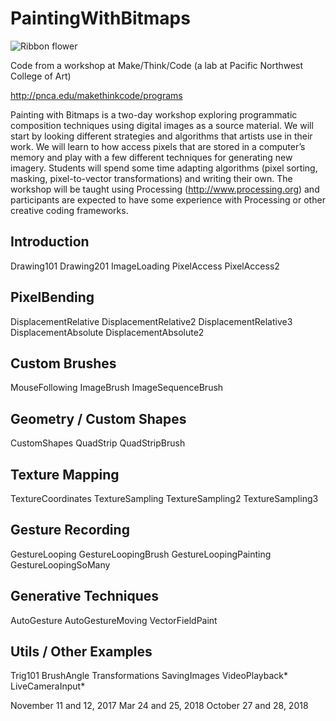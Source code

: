 # PaintingWithBitmaps

![Ribbon flower](https://c1.staticflickr.com/3/2528/4183226474_e55bc7100a.jpg)

Code from a workshop at Make/Think/Code (a lab at Pacific Northwest College of Art)

http://pnca.edu/makethinkcode/programs

Painting with Bitmaps is a two-day workshop exploring programmatic composition techniques using digital images as a source material. We will start by looking different strategies and algorithms that artists use in their work. We will learn to how access pixels that are stored in a computer’s memory and play with a few different techniques for generating new imagery. Students will spend some time adapting algorithms (pixel sorting, masking, pixel-to-vector transformations) and writing their own. The workshop will be taught using Processing (http://www.processing.org) and participants are expected to have some experience with Processing or other creative coding frameworks.

## Introduction
Drawing101
Drawing201
ImageLoading
PixelAccess
PixelAccess2

## PixelBending
DisplacementRelative
DisplacementRelative2
DisplacementRelative3
DisplacementAbsolute
DisplacementAbsolute2

## Custom Brushes
MouseFollowing
ImageBrush
ImageSequenceBrush

## Geometry / Custom Shapes
CustomShapes
QuadStrip
QuadStripBrush

## Texture Mapping
TextureCoordinates
TextureSampling
TextureSampling2
TextureSampling3

## Gesture Recording
GestureLooping
GestureLoopingBrush
GestureLoopingPainting
GestureLoopingSoMany

## Generative Techniques
AutoGesture
AutoGestureMoving
VectorFieldPaint

## Utils / Other Examples
Trig101
BrushAngle
Transformations
SavingImages
VideoPlayback*
LiveCameraInput*

November 11 and 12, 2017
Mar 24 and 25, 2018
October 27 and 28, 2018

